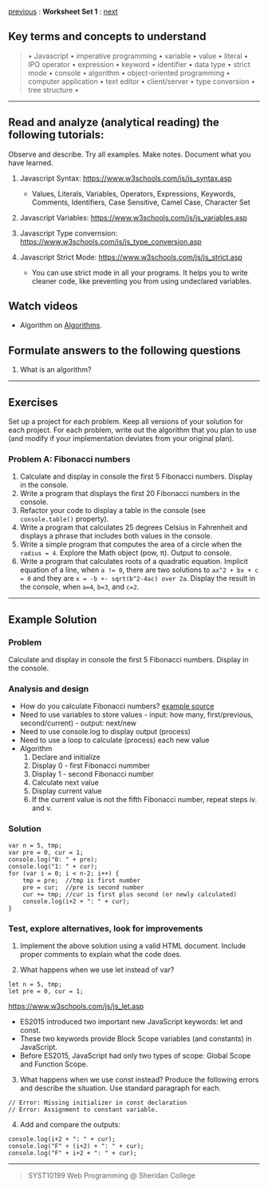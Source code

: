 [previous]() 
: **Worksheet Set 1**
: [next](set02.md)


## Key terms and concepts to understand
> &bull; Javascript  &bull; imperative programming  &bull; variable  &bull; value  &bull; literal  &bull; IPO operator &bull; expression  &bull; keyword  &bull; identifier  &bull;  data type &bull; strict mode  &bull; console  &bull;  algorithm  &bull; object-oriented programming  &bull; computer application  &bull;  text editor  &bull; client/server  &bull;  type conversion  &bull; tree structure &bull;
> 
---



## Read and analyze (analytical reading) the following tutorials:
Observe and describe. Try all examples. Make notes. Document what you have learned.

1. Javascript Syntax: https://www.w3schools.com/js/js_syntax.asp
    - Values, Literals, Variables, Operators, Expressions, Keywords, Comments, Identifiers, Case Sensitive, Camel Case, Character Set

2. Javascript Variables: https://www.w3schools.com/js/js_variables.asp

3. Javascript Type convernsion: https://www.w3schools.com/js/js_type_conversion.asp

4. Javascript Strict Mode: https://www.w3schools.com/js/js_strict.asp

    - You can use strict mode in all your programs. It helps you to write cleaner code, like preventing you from using undeclared variables.



## Watch videos

- Algorithm on [Algorithms](https://youtu.be/6hfOvs8pY1k). 



## Formulate answers to the following questions
1. What is an algorithm?


---


## Exercises
Set up a project for each problem. Keep all versions of your solution for each project.  For each problem, write out the
algorithm that you plan to use (and modify if your implementation deviates from your original
plan).


### Problem A: Fibonacci numbers

1. Calculate and display in console the first 5 Fibonacci numbers. Display in the console.
2. Write a program that displays the first 20 Fibonacci numbers in the console.
3. Refactor your code to display a table in the console (see `console.table()` property).
4. Write a program that calculates 25 degrees Celsius in Fahrenheit and displays a phrase that includes both values in the console.
5. Write a simple program that computes the area of a circle when the `radius = 4`. Explore the Math object (pow, π). Output to console.
6. Write a program that calculates roots of a quadratic equation. Implicit equation of a line, when `a != 0`, there are two solutions to `ax^2 + bx + c = 0` and they are `x = -b +- sqrt(b^2-4ac) over 2a`. Display the result in the console, when `a=4`, `b=3`, and `c=2`.

---

## Example Solution

### Problem
Calculate and display in console the first 5 Fibonacci numbers. Display in the console.

### Analysis and design
- How do you calculate Fibonacci numbers? [example source](https://en.wikipedia.org/wiki/Fibonacci_number)
- Need to use variables to store values - input: how many, first/previous, second/current) - output: next/new
- Need to use console.log to display output (process)
- Need to use a loop to calculate (process) each new value 
- Algorithm
	1. Declare and initialize
 	2. Display 0 - first Fibonacci nummber
 	3. Display 1 - second Fibonacci number
 	4. Calculate next value
 	5. Display current value
 	6. If the current value is not the fifth Fibonacci number, repeat steps iv. and v.

### Solution
```
var n = 5, tmp;
var pre = 0, cur = 1;
console.log("0: " + pre);
console.log("1: " + cur);
for (var i = 0; i < n-2; i++) {
	tmp = pre;  //tmp is first number
	pre = cur;  //pre is second number
	cur += tmp; //cur is first plus second (or newly calculated)
	console.log(i+2 + ": " + cur);
}
```

### Test, explore alternatives, look for improvements
1. Implement the above solution using a valid HTML document. Include proper comments to explain what the code does.


2. What happens when we use let instead of var?
```
let n = 5, tmp;
let pre = 0, cur = 1;
```

https://www.w3schools.com/js/js_let.asp

- ES2015 introduced two important new JavaScript keywords: let and const.
- These two keywords provide Block Scope variables (and constants) in JavaScript.
- Before ES2015, JavaScript had only two types of scope: Global Scope and Function Scope.



3. What happens when we use const instead? Produce the following errors and describe the situation. Use standard paragraph for each.
```
// Error: Missing initializer in const declaration
// Error: Assignment to constant variable.
```

4. Add and compare the outputs:
```
console.log(i+2 + ": " + cur);
console.log("F" + (i+2) + ": " + cur);
console.log("F" + i+2 + ": " + cur);
```


    
---

> SYST10199 Web Programming @ Sheridan College

